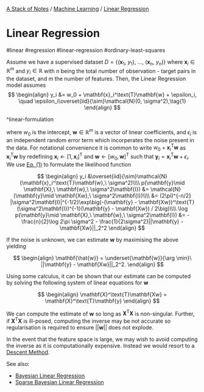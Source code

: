 [A Stack of Notes](../../a-stack-of-notes.md) / [Machine Learning](../machine-learning.md) / [Linear Regression](linear-regression.md)


# Linear Regression

#linear #regression #linear-regression #ordinary-least-squares

Assume we have a supervised dataset $D = \{(\mathbf{x}_{1},\ y_1),\ ...,\ (\mathbf{x}_n,\ y_n)\}$ where $\mathbf{x}_i\in\mathbb{R}^m$ and $y_i\in\mathbb{R}$ with $n$ being the total number of observation - target pairs in the dataset, and $m$ the number of features. Then, the Linear Regression model assumes
$$
\begin{align}
	y_i &= w_0 + \mathbf{x}_i^\text{T}\mathbf{w} + \epsilon_i, \quad \epsilon_i\overset{iid}{\sim}\mathcal{N}(0, \sigma^2),\tag{1}
\end{align}
$$

^linear-formulation

where $w_0$ is the intercept, $\mathbf{w}\in\mathbb{R}^m$ is a vector of linear coefficients, and  $\epsilon_i$ is an independent random error term which incorperates the noise present in the data. For notational convenience it is common to write $w_0 + \mathbf{x}_i^\text{T}\mathbf{w}$ as $\mathbf{x}_i^\text{T}\mathbf{w}$ by redefining $\mathbf{x}_i \leftarrow [1, \mathbf{x}_i]^\text{T}$ and $\mathbf{w} \leftarrow [w_0, \mathbf{w}]^\text{T}$ such that $\mathbf{y}_i = \mathbf{x}_i^\text{T}\mathbf{w} + \epsilon_i$. We use [Eq. (1)](#^linear-formulation) to formulate the likelihood function

$$
\begin{align}
	y_i &\overset{iid}{\sim}\mathcal{N}(\mathbf{x}_i^\text{T}\mathbf{w},\ \sigma^2)\\\\
	 p(\mathbf{y}\mid \mathbf{X},\ \mathbf{w},\ \sigma^2\mathbf{I}) &= \mathcal{N}(\mathbf{y}\mid \mathbf{Xw},\ \sigma^2\mathbf{I})\\\\
	 &= (2\pi)^{-n/2} |\sigma^2\mathbf{I}|^{-1/2}\exp\big(-(\mathbf{y} - \mathbf{Xw})^\text{T}(\sigma^2\mathbf{I})^{-1}(\mathbf{y} - \mathbf{Xw}) / 2\big)\\\\
	 \log p(\mathbf{y}\mid \mathbf{X},\ \mathbf{w},\ \sigma^2\mathbf{I}) &= -\frac{n}{2}\log 2\pi \sigma^2 - \frac{1}{2\sigma^2}||\mathbf{y} - \mathbf{Xw}||_2^2
\end{align}
$$

If the noise is unknown, we can estimate $\mathbf{w}$ by maximising the above yielding 

$$
\begin{align}
	\mathbf{\hat{w}} = \underset{\mathbf{w}}{\arg \min}\ ||\mathbf{y} - \mathbf{Xw}||_2^2.
\end{align}
$$

Using some calculus, it can be shown that our estimate can be computed by solving the following system of linear equations for $\mathbf{w}$

$$
\begin{align}
	\mathbf{X}^\text{T}\mathbf{Xw} = \mathbf{X}^\text{T}\mathbf{y}
\end{align}
$$

We can compute the estimate of $\mathbf{w}$ so long as $\mathbf{X}^\text{T}\mathbf{X}$ is non-singular. Further, if  $\mathbf{X}^\text{T}\mathbf{X}$ is ill-posed, computing the inverse may be not accurate so regularisation is required to ensure $||\mathbf{w}||$ does not explode.

In the event that the feature space is large, we may wish to avoid computing the inverse as it is computationally expensive. Instead we would resort to a [Descent Method](../../miscellaneous/descent-methods.md).

See also:
+ [Bayesian Linear Regression](linear-regression/bayesian-linear-regression.md)
+ [Sparse Bayesian Linear Regression](linear-regression/sparse-bayesian-linear-regression.md)
